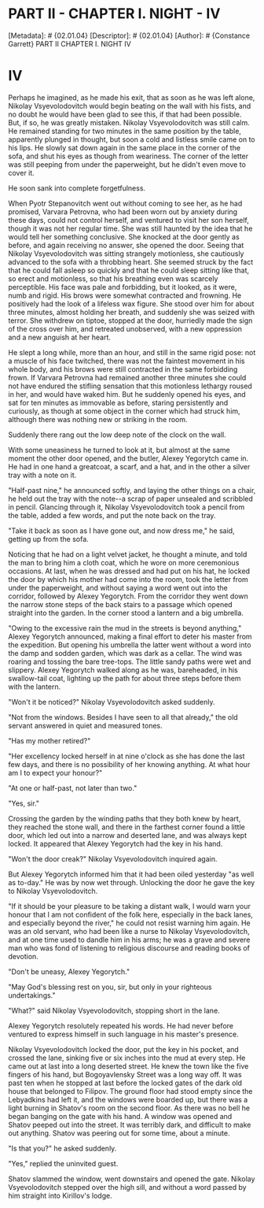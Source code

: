 # PART II - CHAPTER I. NIGHT - IV
[Metadata]: # {02.01.04}
[Descriptor]: # {02.01.04}
[Author]: # {Constance Garrett}
PART II
CHAPTER I. NIGHT
IV
# IV
Perhaps he imagined, as he made his exit, that as soon as he was left alone,
Nikolay Vsyevolodovitch would begin beating on the wall with his fists, and no
doubt he would have been glad to see this, if that had been possible. But, if
so, he was greatly mistaken. Nikolay Vsyevolodovitch was still calm. He
remained standing for two minutes in the same position by the table, apparently
plunged in thought, but soon a cold and listless smile came on to his lips. He
slowly sat down again in the same place in the corner of the sofa, and shut his
eyes as though from weariness. The corner of the letter was still peeping from
under the paperweight, but he didn't even move to cover it.

He soon sank into complete forgetfulness.

When Pyotr Stepanovitch went out without coming to see her, as he had promised,
Varvara Petrovna, who had been worn out by anxiety during these days, could not
control herself, and ventured to visit her son herself, though it was not her
regular time. She was still haunted by the idea that he would tell her
something conclusive. She knocked at the door gently as before, and again
receiving no answer, she opened the door. Seeing that Nikolay Vsyevolodovitch
was sitting strangely motionless, she cautiously advanced to the sofa with a
throbbing heart. She seemed struck by the fact that he could fall asleep so
quickly and that he could sleep sitting like that, so erect and motionless, so
that his breathing even was scarcely perceptible. His face was pale and
forbidding, but it looked, as it were, numb and rigid. His brows were somewhat
contracted and frowning. He positively had the look of a lifeless wax figure.
She stood over him for about three minutes, almost holding her breath, and
suddenly she was seized with terror. She withdrew on tiptoe, stopped at the
door, hurriedly made the sign of the cross over him, and retreated unobserved,
with a new oppression and a new anguish at her heart.

He slept a long while, more than an hour, and still in the same rigid pose: not
a muscle of his face twitched, there was not the faintest movement in his whole
body, and his brows were still contracted in the same forbidding frown. If
Varvara Petrovna had remained another three minutes she could not have endured
the stifling sensation that this motionless lethargy roused in her, and would
have waked him. But he suddenly opened his eyes, and sat for ten minutes as
immovable as before, staring persistently and curiously, as though at some
object in the corner which had struck him, although there was nothing new or
striking in the room.

Suddenly there rang out the low deep note of the clock on the wall.

With some uneasiness he turned to look at it, but almost at the same moment the
other door opened, and the butler, Alexey Yegorytch came in. He had in one hand
a greatcoat, a scarf, and a hat, and in the other a silver tray with a note on
it.

"Half-past nine," he announced softly, and laying the other things on a chair,
he held out the tray with the note--a scrap of paper unsealed and scribbled in
pencil. Glancing through it, Nikolay Vsyevolodovitch took a pencil from the
table, added a few words, and put the note back on the tray.

"Take it back as soon as I have gone out, and now dress me," he said, getting
up from the sofa.

Noticing that he had on a light velvet jacket, he thought a minute, and told
the man to bring him a cloth coat, which he wore on more ceremonious occasions.
At last, when he was dressed and had put on his hat, he locked the door by
which his mother had come into the room, took the letter from under the
paperweight, and without saying a word went out into the corridor, followed by
Alexey Yegorytch. From the corridor they went down the narrow stone steps of
the back stairs to a passage which opened straight into the garden. In the
corner stood a lantern and a big umbrella.

"Owing to the excessive rain the mud in the streets is beyond anything," Alexey
Yegorytch announced, making a final effort to deter his master from the
expedition. But opening his umbrella the latter went without a word into the
damp and sodden garden, which was dark as a cellar. The wind was roaring and
tossing the bare tree-tops. The little sandy paths were wet and slippery.
Alexey Yegorytch walked along as he was, bareheaded, in his swallow-tail coat,
lighting up the path for about three steps before them with the lantern.

"Won't it be noticed?" Nikolay Vsyevolodovitch asked suddenly.

"Not from the windows. Besides I have seen to all that already," the old
servant answered in quiet and measured tones.

"Has my mother retired?"

"Her excellency locked herself in at nine o'clock as she has done the last few
days, and there is no possibility of her knowing anything. At what hour am I to
expect your honour?"

"At one or half-past, not later than two."

"Yes, sir."

Crossing the garden by the winding paths that they both knew by heart, they
reached the stone wall, and there in the farthest corner found a little door,
which led out into a narrow and deserted lane, and was always kept locked. It
appeared that Alexey Yegorytch had the key in his hand.

"Won't the door creak?" Nikolay Vsyevolodovitch inquired again.

But Alexey Yegorytch informed him that it had been oiled yesterday "as well as
to-day." He was by now wet through. Unlocking the door he gave the key to
Nikolay Vsyevolodovitch.

"If it should be your pleasure to be taking a distant walk, I would warn your
honour that I am not confident of the folk here, especially in the back lanes,
and especially beyond the river," he could not resist warning him again. He was
an old servant, who had been like a nurse to Nikolay Vsyevolodovitch, and at
one time used to dandle him in his arms; he was a grave and severe man who was
fond of listening to religious discourse and reading books of devotion.

"Don't be uneasy, Alexey Yegorytch."

"May God's blessing rest on you, sir, but only in your righteous undertakings."

"What?" said Nikolay Vsyevolodovitch, stopping short in the lane.

Alexey Yegorytch resolutely repeated his words. He had never before ventured to
express himself in such language in his master's presence.

Nikolay Vsyevolodovitch locked the door, put the key in his pocket, and crossed
the lane, sinking five or six inches into the mud at every step. He came out at
last into a long deserted street. He knew the town like the five fingers of his
hand, but Bogoyavlensky Street was a long way off. It was past ten when he
stopped at last before the locked gates of the dark old house that belonged to
Filipov. The ground floor had stood empty since the Lebyadkins had left it, and
the windows were boarded up, but there was a light burning in Shatov's room on
the second floor. As there was no bell he began banging on the gate with his
hand. A window was opened and Shatov peeped out into the street. It was
terribly dark, and difficult to make out anything. Shatov was peering out for
some time, about a minute.

"Is that you?" he asked suddenly.

"Yes," replied the uninvited guest.

Shatov slammed the window, went downstairs and opened the gate. Nikolay
Vsyevolodovitch stepped over the high sill, and without a word passed by him
straight into Kirillov's lodge.

